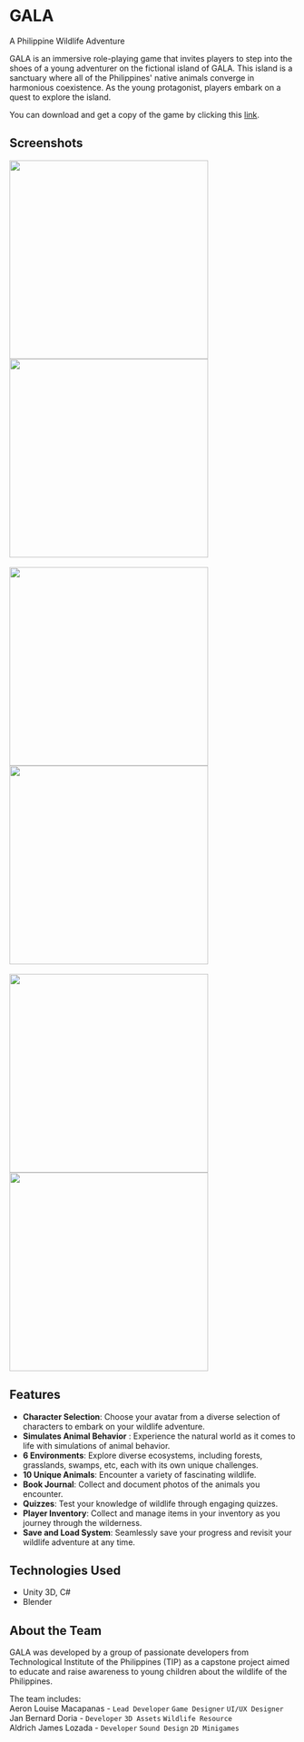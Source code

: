 # GALA
A Philippine Wildlife Adventure

GALA is an immersive role-playing game that invites players to step into the shoes of a young adventurer on the fictional island of GALA. This island is a sanctuary where all of the Philippines' native animals converge in harmonious coexistence. As the young protagonist, players embark on a quest to explore the island.

You can download and get a copy of the game by clicking this [link](https://drive.google.com/file/d/19mnxsKh4OX0bZ3mc7wk50hOsEG-h1sco/view?usp=sharing).

## Screenshots
<div>
  <img src="https://i.ibb.co/CHkfyhr/gala3-copy.jpg" width="350" />
  <img src="https://i.ibb.co/vPd2Bsm/gala3.jpg" width="350" />
  <br />
  <br />
  <img src="https://i.ibb.co/h9VRtnt/gala-inventory.jpg" width="350" />
  <img src="https://i.ibb.co/gjNGnpr/g9.jpg" width="350" />
  <br />
  <br />
  <img src="https://i.ibb.co/48ks7Tj/gala2.jpg" width="350" />
  <img src="https://i.ibb.co/sHNczQs/gala8.jpg" width="350" />
  
</div>

## Features
- **Character Selection**: Choose your avatar from a diverse selection of characters to embark on your wildlife adventure.
- **Simulates Animal Behavior** : Experience the natural world as it comes to life with simulations of animal behavior.
- **6 Environments**: Explore diverse ecosystems, including forests, grasslands, swamps, etc, each with its own unique challenges.
- **10 Unique Animals**: Encounter a variety of fascinating wildlife.
- **Book Journal**: Collect and document photos of the animals you encounter.
- **Quizzes**: Test your knowledge of wildlife through engaging quizzes.
- **Player Inventory**: Collect and manage items in your inventory as you journey through the wilderness.
- **Save and Load System**: Seamlessly save your progress and revisit your wildlife adventure at any time. 


## Technologies Used
- Unity 3D, C#
- Blender


## About the Team
GALA was developed by a group of passionate developers from Technological Institute of the Philippines (TIP) as a capstone project aimed to educate and raise awareness to young children about the wildlife of the Philippines.

The team includes: <br />
Aeron Louise Macapanas - `Lead Developer`  `Game Designer` `UI/UX Designer` <br />
Jan Bernard Doria - `Developer` `3D Assets` `Wildlife Resource` <br />
Aldrich James Lozada - `Developer` `Sound Design` `2D Minigames` <br />

